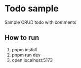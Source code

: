 # Todo sample
Sample CRUD todo with comments

## How to run
1. pnpm install
2. pnpm run dev
3. open localhost:5173


